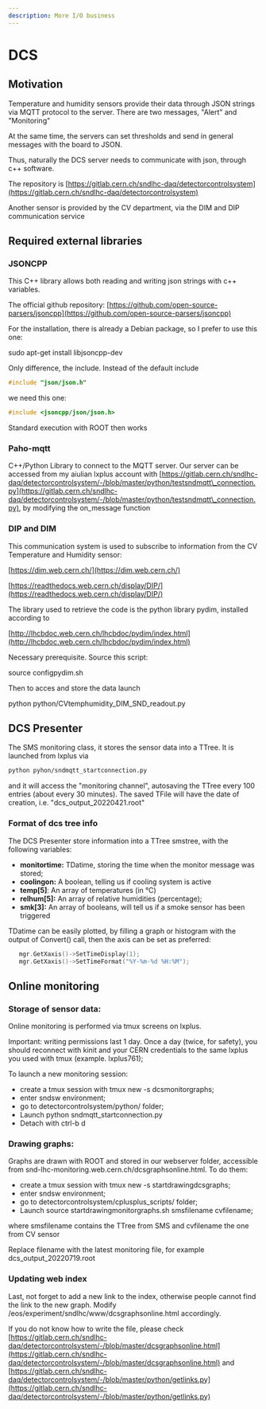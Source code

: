 ```yaml
---
description: More I/O business
---
```


# DCS

## Motivation

Temperature and humidity sensors provide their data through JSON strings via MQTT protocol to the server. There are two messages, "Alert" and "Monitoring"

At the same time, the servers can set thresholds and send in general messages with the board to JSON.

Thus, naturally the DCS server needs to communicate with json, through c++ software.

The repository is [https://gitlab.cern.ch/sndlhc-daq/detectorcontrolsystem](https://gitlab.cern.ch/sndlhc-daq/detectorcontrolsystem)

Another sensor is provided by the CV department, via the DIM and DIP communication service



## Required external libraries

### JSONCPP

This C++ library allows both reading and writing json strings with c++ variables.

The official github repository: [https://github.com/open-source-parsers/jsoncpp](https://github.com/open-source-parsers/jsoncpp)

For the installation, there is already a Debian package, so I prefer to use this one:

sudo apt-get install libjsoncpp-dev

Only difference, the include. Instead of the default include

```cpp
#include "json/json.h"
```

we need this one:

```cpp
#include <jsoncpp/json/json.h>
```

Standard execution with ROOT then works

### Paho-mqtt

C++/Python Library to connect to the MQTT server. Our server can be accessed from my aiulian lxplus account with [https://gitlab.cern.ch/sndlhc-daq/detectorcontrolsystem/-/blob/master/python/testsndmqtt\_connection.py](https://gitlab.cern.ch/sndlhc-daq/detectorcontrolsystem/-/blob/master/python/testsndmqtt\_connection.py), by modifying the on\_message function

### DIP and DIM

This communication system is used to subscribe to information from the CV Temperature and Humidity sensor:

[https://dim.web.cern.ch/](https://dim.web.cern.ch/)

[https://readthedocs.web.cern.ch/display/DIP/](https://readthedocs.web.cern.ch/display/DIP/)

The library used to retrieve the code is the python library pydim, installed according to&#x20;

[http://lhcbdoc.web.cern.ch/lhcbdoc/pydim/index.html](http://lhcbdoc.web.cern.ch/lhcbdoc/pydim/index.html)

Necessary prerequisite. Source this script:

source configpydim.sh

Then to acces and store the data launch

python python/CVtemphumidity\_DIM\_SND\_readout.py

## DCS  Presenter

The SMS monitoring class, it stores the sensor data into a TTree. It is launched from lxplus via

```bash
python pyhon/sndmqtt_startconnection.py
```

and it will access the "monitoring channel", autosaving the TTree every 100 entries (about every 30 minutes). The saved TFile will have the date of creation, i.e. "dcs\_output\_20220421.root"

### Format of dcs tree info

The DCS Presenter store information into a TTree smstree, with the following variables:

* **monitortime:** TDatime, storing the time when the monitor message was stored;
* **coolingon:** A boolean, telling us if cooling system is active
* **temp\[5]**: An array of temperatures (in °C)
* **relhum\[5]:** An array of relative humidities (percentage);
* **smk\[3]:** An array of booleans, will tell us if a smoke sensor has been triggered

TDatime can be easily plotted, by filling a graph or histogram with the output of Convert() call, then the axis can be set as preferred:



```cpp
   mgr.GetXaxis()->SetTimeDisplay(1);
   mgr.GetXaxis()->SetTimeFormat("%Y-%m-%d %H:%M");

```

## Online monitoring

### Storage of sensor data:

Online monitoring is performed via tmux screens on lxplus.

Important: writing permissions last 1 day. Once a day (twice, for safety), you should reconnect with kinit and your CERN credentials to the same lxplus you used with tmux (example. lxplus761);

To launch a new monitoring session:

* create a tmux session with tmux new -s dcsmonitorgraphs;
* enter sndsw environment;
* go to detectorcontrolsystem/python/ folder;
* Launch python sndmqtt\_startconnection.py
* Detach with ctrl-b d

### Drawing graphs:

Graphs are drawn with ROOT and stored in our webserver folder, accessible from snd-lhc-monitoring.web.cern.ch/dcsgraphsonline.html. To do them:

* create a tmux session with tmux new -s startdrawingdcsgraphs;
* enter sndsw environment;
* go to detectorcontrolsystem/cplusplus\_scripts/ folder;
* Launch source startdrawingmonitorgraphs.sh smsfilename cvfilename;

where smsfilename contains the TTree from SMS and cvfilename the one from CV sensor

Replace filename with the latest monitoring file, for example dcs\_output\_20220719.root

### Updating web index

Last, not forget to add a new link to the index, otherwise people cannot find the link to the new graph. Modify /eos/experiment/sndlhc/www/dcsgraphsonline.html accordingly.

If you do not know how to write the file, please check [https://gitlab.cern.ch/sndlhc-daq/detectorcontrolsystem/-/blob/master/dcsgraphsonline.html](https://gitlab.cern.ch/sndlhc-daq/detectorcontrolsystem/-/blob/master/dcsgraphsonline.html) and [https://gitlab.cern.ch/sndlhc-daq/detectorcontrolsystem/-/blob/master/python/getlinks.py](https://gitlab.cern.ch/sndlhc-daq/detectorcontrolsystem/-/blob/master/python/getlinks.py)

